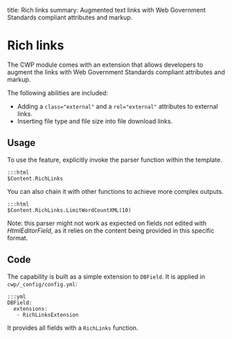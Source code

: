 title: Rich links
summary: Augmented text links with Web Government Standards compliant attributes and markup. 

# Rich links

The CWP module comes with an extension that allows developers to augment the links with Web Government Standards
compliant attributes and markup.

The following abilities are included:

 * Adding a `class="external"` and a `rel="external"` attributes to external links.
 * Inserting file type and file size into file download links.

## Usage

To use the feature, explicitly invoke the parser function within the template.

	:::html
	$Content.RichLinks

You can also chain it with other functions to achieve more complex outputs.

	:::html
	$Content.RichLinks.LimitWordCountXML(10)

Note: this parser might not work as expected on fields not edited with *HtmlEditorField*, as it relies on the content
being provided in this specific format.

## Code

The capability is built as a simple extension to `DBField`. It is applied in `cwp/_config/config.yml`:

	:::yml
	DBField:
	  extensions:
	   - RichLinksExtension

It provides all fields with a `RichLinks` function.

